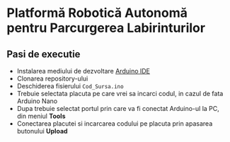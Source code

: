 # Platformă Robotică Autonomă pentru Parcurgerea Labirinturilor

## Pasi de executie

- Instalarea mediului de dezvoltare [Arduino IDE](https://www.arduino.cc/en/software/)
- Clonarea repository-ului
- Deschiderea fisierului `Cod_Sursa.ino`
- Trebuie selectata placuta pe care vrei sa incarci codul, in cazul de fata Arduino Nano
- Dupa trebuie selectat portul prin care va fi conectat Arduino-ul la PC, din meniul **Tools**
- Conectarea placutei si incarcarea codului pe placuta prin apasarea butonului **Upload**
  

